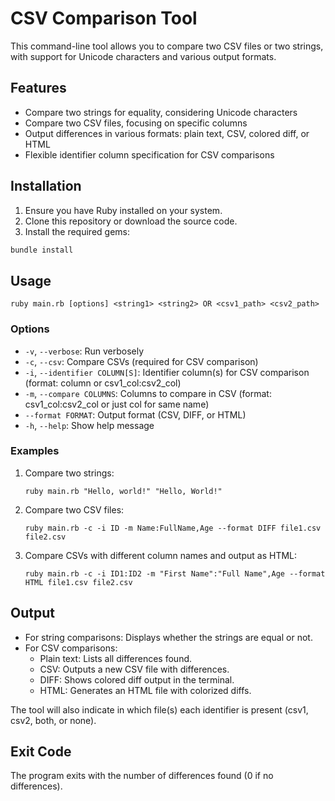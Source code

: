 # CSV Comparison Tool

This command-line tool allows you to compare two CSV files or two strings, with support for Unicode characters and various output formats.

## Features

- Compare two strings for equality, considering Unicode characters
- Compare two CSV files, focusing on specific columns
- Output differences in various formats: plain text, CSV, colored diff, or HTML
- Flexible identifier column specification for CSV comparisons

## Installation

1. Ensure you have Ruby installed on your system.
2. Clone this repository or download the source code.
3. Install the required gems:

```bash
bundle install
```

## Usage

```
ruby main.rb [options] <string1> <string2> OR <csv1_path> <csv2_path>
```

### Options

- `-v`, `--verbose`: Run verbosely
- `-c`, `--csv`: Compare CSVs (required for CSV comparison)
- `-i`, `--identifier COLUMN[S]`: Identifier column(s) for CSV comparison (format: column or csv1_col:csv2_col)
- `-m`, `--compare COLUMNS`: Columns to compare in CSV (format: csv1_col:csv2_col or just col for same name)
- `--format FORMAT`: Output format (CSV, DIFF, or HTML)
- `-h`, `--help`: Show help message

### Examples

1. Compare two strings:
   ```
   ruby main.rb "Hello, world!" "Hello, World!"
   ```

2. Compare two CSV files:
   ```
   ruby main.rb -c -i ID -m Name:FullName,Age --format DIFF file1.csv file2.csv
   ```

3. Compare CSVs with different column names and output as HTML:
   ```
   ruby main.rb -c -i ID1:ID2 -m "First Name":"Full Name",Age --format HTML file1.csv file2.csv
   ```

## Output

- For string comparisons: Displays whether the strings are equal or not.
- For CSV comparisons:
  - Plain text: Lists all differences found.
  - CSV: Outputs a new CSV file with differences.
  - DIFF: Shows colored diff output in the terminal.
  - HTML: Generates an HTML file with colorized diffs.

The tool will also indicate in which file(s) each identifier is present (csv1, csv2, both, or none).

## Exit Code

The program exits with the number of differences found (0 if no differences).
